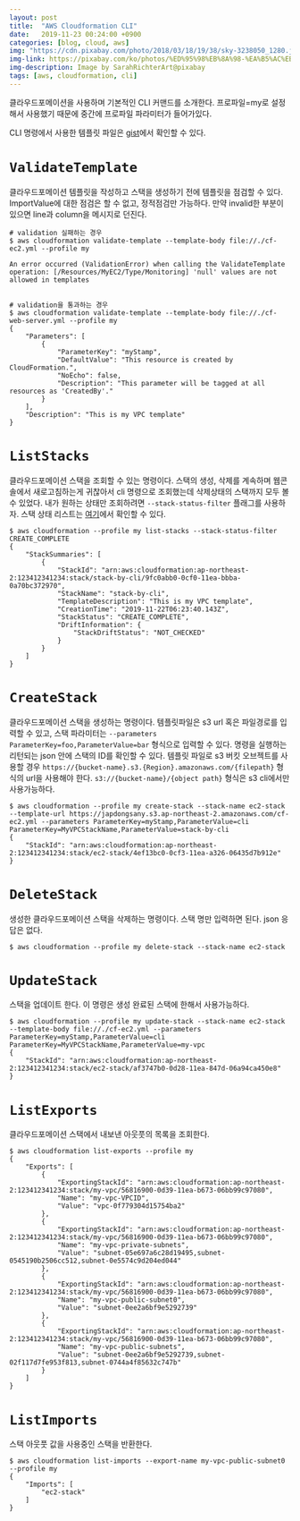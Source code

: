 ```yaml
---
layout: post
title:  "AWS Cloudformation CLI"
date:   2019-11-23 00:24:00 +0900
categories: [blog, cloud, aws]
img: "https://cdn.pixabay.com/photo/2018/03/18/19/38/sky-3238050_1280.jpg"
img-link: https://pixabay.com/ko/photos/%ED%95%98%EB%8A%98-%EA%B5%AC%EB%A6%84-%EC%A0%81%EC%9A%B4-%ED%91%B8%EB%A5%B8-3238050/
img-description: Image by SarahRichterArt@pixabay
tags: [aws, cloudformation, cli]
---
```


클라우드포메이션을 사용하며 기본적인 CLI 커맨드를 소개한다.
프로파일=my로 설정해서 사용했기 때문에 중간에 프로파일 파라미터가 들어가있다.

CLI 명령에서 사용한 템플릿 파일은 [gist](https://gist.github.com/sshplendid/1a935e22f7e036dd8d7b34801cfe01fe)에서 확인할 수 있다.

# `ValidateTemplate`

클라우드포메이션 템플릿을 작성하고 스택을 생성하기 전에 템플릿을 점검할 수 있다. ImportValue에 대한 점검은 할 수 없고, 정적점검만 가능하다. 만약 invalid한 부분이 있으면 line과 column을 메시지로 던진다.

```console
# validation 실패하는 경우
$ aws cloudformation validate-template --template-body file://./cf-ec2.yml --profile my

An error occurred (ValidationError) when calling the ValidateTemplate operation: [/Resources/MyEC2/Type/Monitoring] 'null' values are not allowed in templates


# validation을 통과하는 경우
$ aws cloudformation validate-template --template-body file://./cf-web-server.yml --profile my
{
    "Parameters": [
        {
            "ParameterKey": "myStamp",
            "DefaultValue": "This resource is created by CloudFormation.",
            "NoEcho": false,
            "Description": "This parameter will be tagged at all resources as 'CreatedBy'."
        }
    ],
    "Description": "This is my VPC template"
}
```

# `ListStacks`

클라우드포메이션 스택을 조회할 수 있는 명령이다. 스택의 생성, 삭제를 계속하며 웹콘솔에서 새로고침하는게 귀찮아서 cli 명령으로 조회했는데 삭제상태의 스택까지 모두 볼 수 있었다. 내가 원하는 상태만 조회하려면 `--stack-status-filter` 플래그를 사용하자. 스택 상태 리스트는 [여기](https://docs.aws.amazon.com/cli/latest/reference/cloudformation/list-stacks.html#options)에서 확인할 수 있다.

```console
$ aws cloudformation --profile my list-stacks --stack-status-filter CREATE_COMPLETE
{
    "StackSummaries": [
        {
            "StackId": "arn:aws:cloudformation:ap-northeast-2:123412341234:stack/stack-by-cli/9fc0abb0-0cf0-11ea-bbba-0a70bc372970",
            "StackName": "stack-by-cli",
            "TemplateDescription": "This is my VPC template",
            "CreationTime": "2019-11-22T06:23:40.143Z",
            "StackStatus": "CREATE_COMPLETE",
            "DriftInformation": {
                "StackDriftStatus": "NOT_CHECKED"
            }
        }
    ]
}
```

# `CreateStack`

클라우드포메이션 스택을 생성하는 명령이다. 템플릿파일은 s3 url 혹은 파일경로를 입력할 수 있고, 스택 파라미터는 `--parameters ParameterKey=foo,ParameterValue=bar` 형식으로 입력할 수 있다. 명령을 실행하는 리턴되는 json 안에 스택의 ID를 확인할 수 있다. 템플릿 파일로 s3 버킷 오브젝트를 사용할 경우 `https://{bucket-name}.s3.{Region}.amazonaws.com/{filepath}` 형식의 url을 사용해야 한다. `s3://{bucket-name}/{object path}` 형식은 s3 cli에서만 사용가능하다.

```console
$ aws cloudformation --profile my create-stack --stack-name ec2-stack --template-url https://japdongsany.s3.ap-northeast-2.amazonaws.com/cf-ec2.yml --parameters ParameterKey=myStamp,ParameterValue=cli ParameterKey=MyVPCStackName,ParameterValue=stack-by-cli 
{
    "StackId": "arn:aws:cloudformation:ap-northeast-2:123412341234:stack/ec2-stack/4ef13bc0-0cf3-11ea-a326-06435d7b912e"
}
```

# `DeleteStack`

생성한 클라우드포메이션 스택을 삭제하는 명령이다. 스택 명만 입력하면 된다. json 응답은 없다.

```console
$ aws cloudformation --profile my delete-stack --stack-name ec2-stack
```

# `UpdateStack`

스택을 업데이트 한다. 이 명령은 생성 완료된 스택에 한해서 사용가능하다.

```console
$ aws cloudformation --profile my update-stack --stack-name ec2-stack --template-body file://./cf-ec2.yml --parameters ParameterKey=myStamp,ParameterValue=cli ParameterKey=MyVPCStackName,ParameterValue=my-vpc
{
    "StackId": "arn:aws:cloudformation:ap-northeast-2:123412341234:stack/ec2-stack/af3747b0-0d28-11ea-847d-06a94ca450e8"
}

```

# `ListExports`

클라우드포메이션 스택에서 내보낸 아웃풋의 목록을 조회한다.

```console
$ aws cloudformation list-exports --profile my
{
    "Exports": [
        {
            "ExportingStackId": "arn:aws:cloudformation:ap-northeast-2:123412341234:stack/my-vpc/56816900-0d39-11ea-b673-06bb99c97080",
            "Name": "my-vpc-VPCID",
            "Value": "vpc-0f779304d15754ba2"
        },
        {
            "ExportingStackId": "arn:aws:cloudformation:ap-northeast-2:123412341234:stack/my-vpc/56816900-0d39-11ea-b673-06bb99c97080",
            "Name": "my-vpc-private-subnets",
            "Value": "subnet-05e697a6c28d19495,subnet-0545190b2506cc512,subnet-0e5574c9d204ed044"
        },
        {
            "ExportingStackId": "arn:aws:cloudformation:ap-northeast-2:123412341234:stack/my-vpc/56816900-0d39-11ea-b673-06bb99c97080",
            "Name": "my-vpc-public-subnet0",
            "Value": "subnet-0ee2a6bf9e5292739"
        },
        {
            "ExportingStackId": "arn:aws:cloudformation:ap-northeast-2:123412341234:stack/my-vpc/56816900-0d39-11ea-b673-06bb99c97080",
            "Name": "my-vpc-public-subnets",
            "Value": "subnet-0ee2a6bf9e5292739,subnet-02f117d7fe953f813,subnet-0744a4f85632c747b"
        }
    ]
}
```

# `ListImports`

스택 아웃풋 값을 사용중인 스택을 반환한다. 

```console
$ aws cloudformation list-imports --export-name my-vpc-public-subnet0 --profile my
{
    "Imports": [
        "ec2-stack"
    ]
}
```